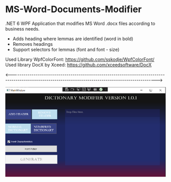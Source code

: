 # MS-Word-Documents-Modifier
.NET 6 WPF Application that modifies MS Word .docx files according to business needs. 

 * Adds heading where lemmas are identified (word in bold)
 * Removes headings
 * Support selectors for lemmas (font and font - size)

Used Library WpfColorFont: https://github.com/sskodje/WpfColorFont/
Used library DocX by Xceed: https://github.com/xceedsoftware/DocX

<----------------------------------------------------------------------------------------------------------------------------------------------------->

![Alt text](DictionaryModifierImage.png?raw=true "Logo")
